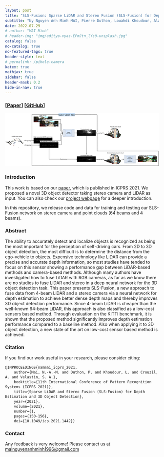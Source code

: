 ```yaml
---
layout: post
title: "SLS-Fusion: Sparse LiDAR and Stereo Fusion (SLS-Fusion) for Depth Estimation and 3D Object Detection"
subtitle: "by Nguyen Anh Minh MAI, Pierre Duthon, Louahdi Khoudour, Alain Crouzil, Sergio A. Velastin."
date: 2022-07-29
# author: "MAI Minh"
# header-img: "img/aditya-vyas-EPmJtn_lYs0-unsplash.jpg"
catalog: false
no-catalog: true
no-featured-tags: true
header-style: text
# permalink: /pihole-camera
katex: true
mathjax: true
sidebar: false
header-mask: 0.2
hide-in-nav: true
---
```

### [[Paper](https://ieeexplore.ieee.org/document/9569023)] [[GitHub](https://github.com/maiminh1996/SLS-Fusion)]
<!-- <img src="/img/camera/diff_lens.png" alt="drawing" width="300"/> -->
![](/img/slsfusion.png)

### Introduction

This work is based on our [paper](https://ieeexplore.ieee.org/document/9569023), which is published in ICPRS 2021. We proposed a novel 3D object detector taking stereo camera and LiDAR as input. You can also check our [project webpage](https://github.com/maiminh1996/SLS-Fusion) for a deeper introduction.

In this repository, we release code and data for training and testing our SLS-Fusion network on stereo camera and point clouds (64 beams and 4 beams).


### Abstract

The ability to accurately detect and localize objects is recognized as being the most important for the perception of self-driving cars. From 2D to 3D object detection, the most difficult is to determine the distance from the ego-vehicle to objects. Expensive technology like LiDAR can provide a precise and accurate depth information, so most studies have tended to focus on this sensor showing a performance gap between LiDAR-based methods and camera-based methods. Although many authors have investigated how to fuse LiDAR with RGB cameras, as far as we know there are no studies to fuse LiDAR and stereo in a deep neural network for the 3D object detection task. This paper presents SLS-Fusion, a new approach to fuse data from 4-beam LiDAR and a stereo camera via a neural network for depth estimation to achieve better dense depth maps and thereby improves 3D object detection performance. Since 4-beam LiDAR is cheaper than the well-known 64-beam LiDAR, this approach is also classified as a low-cost sensors based method. Through evaluation on the KITTI benchmark, it is shown that the proposed method significantly improves depth estimation performance compared to a baseline method. Also when applying it to 3D object detection, a new state of the art on low-cost sensor based method is achieved.

### Citation
If you find our work useful in your research, please consider citing:
  
    @INPROCEEDINGS{nammai_icprs_2021,
        author={Mai, N.-A.-M. and Duthon, P. and Khoudour, L. and Crouzil, A. and Velastin, S. A.},
        booktitle={11th International Conference of Pattern Recognition Systems (ICPRS 2021)}, 
        title={Sparse LiDAR and Stereo Fusion (SLS-Fusion) for Depth Estimation and 3D Object Detection}, 
        year={2021},
        volume={2021},
        number={},
        pages={150-156},
        doi={10.1049/icp.2021.1442}}

### Contact

Any feedback is very welcome! Please contact us at <mainguyenanhminh1996@gmail.com>
